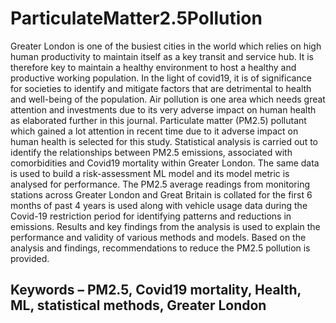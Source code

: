 # ParticulateMatter2.5Pollution

Greater London is one of the busiest cities in the world which relies on high human
productivity to maintain itself as a key transit and service hub. It is therefore key to maintain
a healthy environment to host a healthy and productive working population. In the light of
covid19, it is of significance for societies to identify and mitigate factors that are detrimental
to health and well-being of the population.
Air pollution is one area which needs great attention and investments due to its very adverse
impact on human health as elaborated further in this journal. Particulate matter (PM2.5)
pollutant which gained a lot attention in recent time due to it adverse impact on human health
is selected for this study.
Statistical analysis is carried out to identify the relationships between PM2.5 emissions,
associated with comorbidities and Covid19 mortality within Greater London. The same data
is used to build a risk-assessment ML model and its model metric is analysed for
performance. The PM2.5 average readings from monitoring stations across Greater London
and Great Britain is collated for the first 6 months of past 4 years is used along with vehicle
usage data during the Covid-19 restriction period for identifying patterns and reductions in
emissions. Results and key findings from the analysis is used to explain the performance and
validity of various methods and models. Based on the analysis and findings,
recommendations to reduce the PM2.5 pollution is provided.

## Keywords  – PM2.5, Covid19 mortality, Health, ML, statistical methods, Greater London
